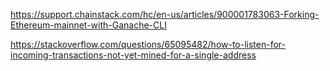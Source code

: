 https://support.chainstack.com/hc/en-us/articles/900001783063-Forking-Ethereum-mainnet-with-Ganache-CLI

https://stackoverflow.com/questions/65095482/how-to-listen-for-incoming-transactions-not-yet-mined-for-a-single-address
